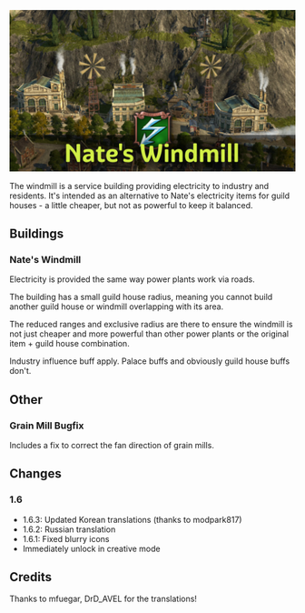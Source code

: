 ![](./banner.jpg)

The windmill is a service building providing electricity to industry and residents.
It's intended as an alternative to Nate's electricity items for guild houses - a little cheaper, but not as powerful to keep it balanced.

## Buildings

### Nate's Windmill

Electricity is provided the same way power plants work via roads.

The building has a small guild house radius, meaning you cannot build another guild house or windmill overlapping with its area.

The reduced ranges and exclusive radius are there to ensure the windmill is not just cheaper and more powerful than other power plants or the original item + guild house combination.

Industry influence buff apply.
Palace buffs and obviously guild house buffs don't.

## Other

### Grain Mill Bugfix

Includes a fix to correct the fan direction of grain mills.

## Changes

### 1.6

- 1.6.3: Updated Korean translations (thanks to modpark817)
- 1.6.2: Russian translation
- 1.6.1: Fixed blurry icons
- Immediately unlock in creative mode

## Credits

Thanks to mfuegar, DrD_AVEL for the translations!

